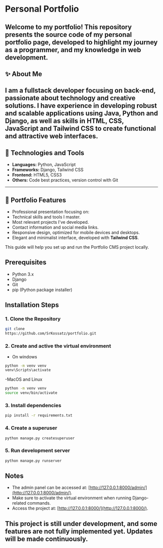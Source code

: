 # **Personal Portfolio**
Welcome to my portfolio! This repository presents the source code of my personal portfolio page, developed to highlight my journey as a programmer, and my knowledge in web development.
---
## **✨ About Me**
I am a fullstack developer focusing on back-end, passionate about technology and creative solutions. I have experience in developing robust and scalable applications using **Java**, **Python** and **Django**, as well as skills in **HTML**, **CSS**, **JavaScript** and **Tailwind CSS** to create functional and attractive web interfaces.
---
## **🌟 Technologies and Tools**
- **Languages:** Python, JavaScript
- **Frameworks:** Django, Tailwind CSS
- **Frontend:** HTML5, CSS3
- **Others:** Code best practices, version control with Git
---
## **📖 Portfolio Features**
- Professional presentation focusing on:
 - Technical skills and tools I master.
 - Most relevant projects I've developed.
 - Contact information and social media links.
- Responsive design, optimized for mobile devices and desktops.
- Elegant and minimalist interface, developed with **Tailwind CSS**.

This guide will help you set up and run the Portfolio CMS project locally.

## **Prerequisites**

- Python 3.x
- Django
- Git
- pip (Python package installer)

## Installation Steps

### 1. Clone the Repository

```bash
git clone
https://github.com/SrKossatz/portfolio.git
```
### 2. Create and active the virtual environment

- On windows
```bash
python -m venv venv
venv\Scripts\activate
```

-MacOS and Linux
```bash
python -m venv venv
source venv/bin/activate
```

### 3. Install dependencies

```bash
pip install -r requirements.txt
```

### 4. Create a superuser

```bash
python manage.py createsuperuser
```
### 5. Run development server

```bash
python manage.py runserver
```

## Notes

- The admin panel can be accessed at: [http://127.0.0.1:8000/admin/](http://127.0.0.1:8000/admin/).
- Make sure to activate the virtual environment when running Django-related commands.
- Access the project at: [http://127.0.0.1:8000/](http://127.0.0.1:8000/).

## This project is still under development, and some features are not fully implemented yet. Updates will be made continuously.

